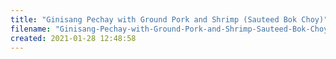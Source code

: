 ```yaml
---
title: "Ginisang Pechay with Ground Pork and Shrimp (Sauteed Bok Choy)"
filename: "Ginisang-Pechay-with-Ground-Pork-and-Shrimp-Sauteed-Bok-Choy"
created: 2021-01-28 12:48:58
---
```

